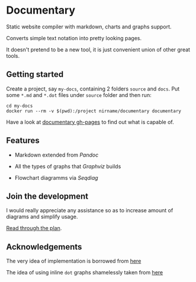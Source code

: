 # Documentary

Static website compiler with markdown, charts and graphs support.

Converts simple text notation into pretty looking pages.

It doesn't pretend to be a new tool, it is just convenient union of other great tools.

## Getting started

Create a project, say `my-docs`, containing 2 folders `source` and `docs`.
Put some `*.md` and `*.dot` files under `source` folder and then run:

```
cd my-docs
docker run --rm -v $(pwd):/project nirname/documentary documentary
```

Have a look at [documentary gh-pages](https://nirname.github.io/documentary-docs/)
to find out what is capable of.

## Features

* Markdown extended from *Pandoc*

* All the types of graphs that *Graphviz* builds

* Flowchart diagramms via *Seqdiag*

## Join the development

I would really appreciate any assistance so as to increase amount of diagrams and simplify usage.

[Read through the plan](source/todo.md).

## Acknowledgements

The very idea of implementation is borrowed from [here](https://tylercipriani.com/blog/2014/05/13/replace-jekyll-with-pandoc-makefile/)

The idea of using inline `dot` graphs shamelessly taken from [here](https://gitlab.com/meonkeys/pandoc-dot-svg-hack/tree/master)